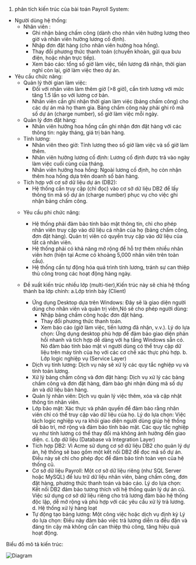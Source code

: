 1. phân tích kiến trúc của bài toán Payroll System:
- Người dùng hệ thống:
  + Nhân viên :
    * Ghi nhận bảng chấm công (dành cho nhân viên hưởng lương theo giờ và nhân viên hưởng lương cố định).
    * Nhập đơn đặt hàng (cho nhân viên hưởng hoa hồng).
    * Thay đổi phương thức thanh toán (chuyển khoản, gửi qua bưu điện, hoặc nhận trực tiếp).
    * Xem báo cáo: tổng số giờ làm việc, tiền lương đã nhận, thời gian nghỉ còn lại, giờ làm việc theo dự án.
- Yêu cầu chức năng:
  + Quản lý thời gian làm việc:
    * Đối với nhân viên làm thêm giờ (>8 giờ), cần tính lương với mức tăng 1.5 lần so với lương cơ bản.
    * Nhân viên cần ghi nhận thời gian làm việc (bảng chấm công) cho các dự án mà họ tham gia. Bảng chấm công này phải ghi rõ mã số dự án (charge number), số giờ làm việc mỗi ngày.
  + Quản lý đơn đặt hàng:
    * Nhân viên hưởng hoa hồng cần ghi nhận đơn đặt hàng với các thông tin: ngày tháng, giá trị bán hàng.
  + Tính lương:
    * Nhân viên theo giờ: Tính lương theo số giờ làm việc và số giờ làm thêm.
    * Nhân viên hưởng lương cố định: Lương cố định được trả vào ngày làm việc cuối cùng của tháng.
    * Nhân viên hưởng hoa hồng: Ngoài lương cố định, họ còn nhận thêm hoa hồng dựa trên doanh số bán hàng.
  + Tích hợp với cơ sở dữ liệu dự án (DB2):
    * Hệ thống cần truy cập (chỉ đọc) vào cơ sở dữ liệu DB2 để lấy thông tin mã số dự án (charge number) phục vụ cho việc ghi nhận bảng chấm công.
  - Yêu cầu phi chức năng:
    + Hệ thống phải đảm bảo tính bảo mật thông tin, chỉ cho phép nhân viên truy cập vào dữ liệu cá nhân của họ (bảng chấm công, đơn đặt hàng). Quản trị viên có quyền truy cập vào dữ liệu của tất cả nhân viên.
    + Hệ thống phải có khả năng mở rộng để hỗ trợ thêm nhiều nhân viên hơn (hiện tại Acme có khoảng 5,000 nhân viên trên toàn cầu).
    + Hệ thống cần tự động hóa quá trình tính lương, tránh sự can thiệp thủ công trong các hoạt động hàng ngày.


  - Đề xuất kiến trúc nhiều lớp (multi-tier),Kiến trúc này sẽ chia hệ thống thành ba lớp chính:
  a.Lớp trình bày (Client)
    * Ứng dụng Desktop dựa trên Windows: Đây sẽ là giao diện người dùng cho nhân viên và quản trị viên,Nó sẽ cho phép người dùng:
      * Nhập bảng chấm công hoặc đơn đặt hàng.
      * Thay đổi phương thức thanh toán.
      * Xem báo cáo (giờ làm việc, tiền lương đã nhận, v.v.).
      Lý do lựa chọn: Ứng dụng desktop phù hợp để đảm bảo giao diện phản hồi nhanh và tích hợp dễ dàng với hạ tầng Windows sẵn có. Nó đảm bảo tính bảo mật vì người dùng có thể truy cập dữ liệu trên máy tính của họ với các cơ chế xác thực phù hợp.
  b. Lớp logic nghiệp vụ (Service Layer)
    * Dịch vụ tính lương: Dịch vụ này sẽ xử lý các quy tắc nghiệp vụ và tính toán lương.
    * Xử lý bảng chấm công và đơn đặt hàng: Dịch vụ xử lý các bảng chấm công và đơn đặt hàng, đảm bảo ghi nhận đúng mã số dự án và dữ liệu bán hàng.
    * Quản lý nhân viên: Dịch vụ quản lý việc thêm, xóa và cập nhật thông tin nhân viên.
    * Lớp bảo mật: Xác thực và phân quyền để đảm bảo rằng nhân viên chỉ có thể truy cập vào dữ liệu của họ.
    Lý do lựa chọn: Việc tách logic nghiệp vụ ra khỏi giao diện người dùng giúp hệ thống dễ bảo trì, mở rộng và đảm bảo tính bảo mật. Các quy tắc nghiệp vụ như tính lương có thể thay đổi mà không ảnh hưởng đến giao diện.
  c. Lớp dữ liệu (Database và Integration Layer)
    * Tích hợp DB2: Vì Acme sử dụng cơ sở dữ liệu DB2 cho quản lý dự án, hệ thống sẽ bao gồm một kết nối DB2 để đọc mã số dự án. Điều này sẽ chỉ cho phép đọc để đảm bảo tính toàn vẹn của hệ thống cũ.
    * Cơ sở dữ liệu Payroll: Một cơ sở dữ liệu riêng (như SQL Server hoặc MySQL) để lưu trữ dữ liệu nhân viên, bảng chấm công, đơn đặt hàng, phương thức thanh toán và báo cáo.
    Lý do lựa chọn: Kết nối DB2 đảm bảo tương thích với hệ thống quản lý dự án cũ. Việc sử dụng cơ sở dữ liệu riêng cho trả lương đảm bảo hệ thống độc lập, dễ mở rộng và phù hợp với các yêu cầu xử lý trả lương.
  d. Hệ thống xử lý hàng loạt
    * Tự động tạo bảng lương: Một công việc hoặc dịch vụ định kỳ
    Lý do lựa chọn: Điều này đảm bảo việc trả lương diễn ra đều đặn và đáng tin cậy mà không cần can thiệp thủ công, tăng hiệu quả hoạt động.

Biểu đồ mô tả kiến trúc:

![Diagram](https://www.planttext.com/api/plantuml/png/dPI_Qi9G5CRtFCN1fPDB7w282dM8GccGGd48gUI6rfjKaw6KpWukTIobr5I4jbIquD9SEbt9UvmtwKcqQlqRco4XET_vVT_XN99fk7hTzMfNYkBengLkLY6bedXqGAlB3yuWApitARXLWAvp5A_SX3oANlIeDYvTswbCIiUMRaFUGj7aK3B38Oed2_BoYviLc2YASfGUjprEID-67DqgojsAhMgRba445g4SA9FNp9wCMmQBlu4c-vHE3OUXFxTO59oXw8Cglo6BGPVYvXW6lHhvZaY_AZ_n8bdSK6BoXKFPakzyAfn4Yq0s537ek-kI4sq0QXJRcoMcb6HGGD6bUlPmYik5FfoYU5viMHhe3v_wcw0n56sQOpPNGNReLRKnyDsv8OfF6D-ZUA2QHYNxT_v5ya4iQP4VDzduJOSQiIsuzdGEB38pATD01qFw1anZAEkt3-dqqRRD96xRlg-ab4rht7PsOaYIdIJF-q_cXlHxq9OFt3wjEu_EpbqhcIg_Y7ucFm00)




